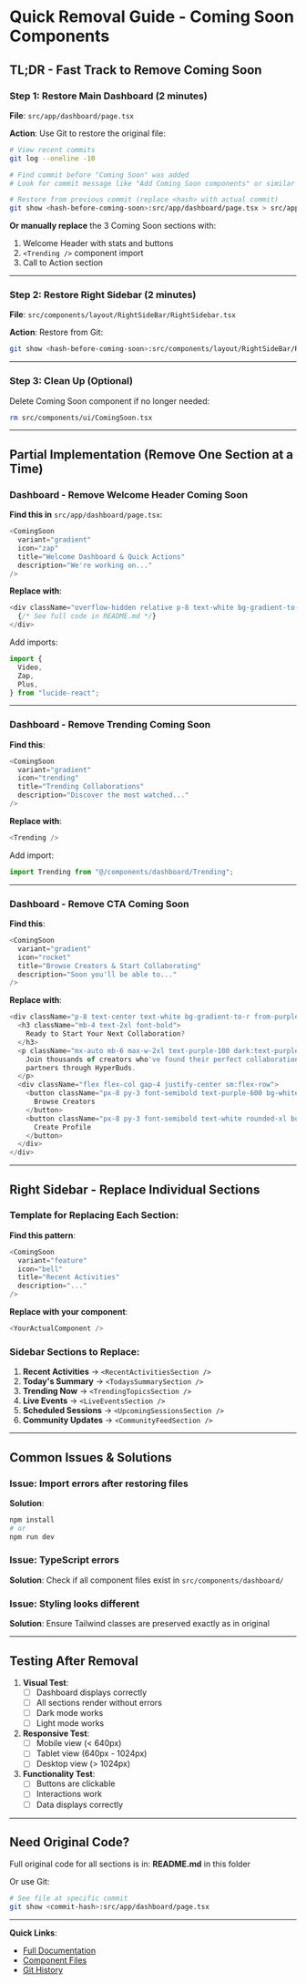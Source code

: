 # Quick Removal Guide - Coming Soon Components

## TL;DR - Fast Track to Remove Coming Soon

### Step 1: Restore Main Dashboard (2 minutes)

**File**: `src/app/dashboard/page.tsx`

**Action**: Use Git to restore the original file:
```bash
# View recent commits
git log --oneline -10

# Find commit before "Coming Soon" was added
# Look for commit message like "Add Coming Soon components" or similar

# Restore from previous commit (replace <hash> with actual commit)
git show <hash-before-coming-soon>:src/app/dashboard/page.tsx > src/app/dashboard/page.tsx
```

**Or manually replace** the 3 Coming Soon sections with:
1. Welcome Header with stats and buttons
2. `<Trending />` component import
3. Call to Action section

---

### Step 2: Restore Right Sidebar (2 minutes)

**File**: `src/components/layout/RightSideBar/RightSidebar.tsx`

**Action**: Restore from Git:
```bash
git show <hash-before-coming-soon>:src/components/layout/RightSideBar/RightSidebar.tsx > src/components/layout/RightSideBar/RightSidebar.tsx
```

---

### Step 3: Clean Up (Optional)

Delete Coming Soon component if no longer needed:
```bash
rm src/components/ui/ComingSoon.tsx
```

---

## Partial Implementation (Remove One Section at a Time)

### Dashboard - Remove Welcome Header Coming Soon

**Find this in** `src/app/dashboard/page.tsx`:
```typescript
<ComingSoon
  variant="gradient"
  icon="zap"
  title="Welcome Dashboard & Quick Actions"
  description="We're working on..."
/>
```

**Replace with**:
```typescript
<div className="overflow-hidden relative p-8 text-white bg-gradient-to-r from-purple-600 via-blue-600 to-indigo-600 rounded-3xl shadow-xl dark:from-purple-700 dark:via-blue-700 dark:to-indigo-700">
  {/* See full code in README.md */}
</div>
```

Add imports:
```typescript
import {
  Video,
  Zap,
  Plus,
} from "lucide-react";
```

---

### Dashboard - Remove Trending Coming Soon

**Find this**:
```typescript
<ComingSoon
  variant="gradient"
  icon="trending"
  title="Trending Collaborations"
  description="Discover the most watched..."
/>
```

**Replace with**:
```typescript
<Trending />
```

Add import:
```typescript
import Trending from "@/components/dashboard/Trending";
```

---

### Dashboard - Remove CTA Coming Soon

**Find this**:
```typescript
<ComingSoon
  variant="gradient"
  icon="rocket"
  title="Browse Creators & Start Collaborating"
  description="Soon you'll be able to..."
/>
```

**Replace with**:
```typescript
<div className="p-8 text-center text-white bg-gradient-to-r from-purple-600 to-indigo-600 rounded-2xl shadow-lg dark:from-purple-700 dark:to-indigo-700">
  <h3 className="mb-4 text-2xl font-bold">
    Ready to Start Your Next Collaboration?
  </h3>
  <p className="mx-auto mb-6 max-w-2xl text-purple-100 dark:text-purple-200">
    Join thousands of creators who've found their perfect collaboration
    partners through HyperBuds.
  </p>
  <div className="flex flex-col gap-4 justify-center sm:flex-row">
    <button className="px-8 py-3 font-semibold text-purple-600 bg-white rounded-xl transition-all duration-200 transform cursor-pointer dark:bg-gray-100 dark:text-purple-700 hover:bg-gray-100 dark:hover:bg-gray-200 hover:scale-105">
      Browse Creators
    </button>
    <button className="px-8 py-3 font-semibold text-white rounded-xl border-2 transition-all duration-200 cursor-pointer border-white/30 dark:border-white/40 hover:bg-white/10 dark:hover:bg-white/20">
      Create Profile
    </button>
  </div>
</div>
```

---

## Right Sidebar - Replace Individual Sections

### Template for Replacing Each Section:

**Find this pattern**:
```typescript
<ComingSoon
  variant="feature"
  icon="bell"
  title="Recent Activities"
  description="..."
/>
```

**Replace with your component**:
```typescript
<YourActualComponent />
```

### Sidebar Sections to Replace:

1. **Recent Activities** → `<RecentActivitiesSection />`
2. **Today's Summary** → `<TodaysSummarySection />`
3. **Trending Now** → `<TrendingTopicsSection />`
4. **Live Events** → `<LiveEventsSection />`
5. **Scheduled Sessions** → `<UpcomingSessionsSection />`
6. **Community Updates** → `<CommunityFeedSection />`

---

## Common Issues & Solutions

### Issue: Import errors after restoring files
**Solution**: 
```bash
npm install
# or
npm run dev
```

### Issue: TypeScript errors
**Solution**: Check if all component files exist in `src/components/dashboard/`

### Issue: Styling looks different
**Solution**: Ensure Tailwind classes are preserved exactly as in original

---

## Testing After Removal

1. **Visual Test**:
   - [ ] Dashboard displays correctly
   - [ ] All sections render without errors
   - [ ] Dark mode works
   - [ ] Light mode works

2. **Responsive Test**:
   - [ ] Mobile view (< 640px)
   - [ ] Tablet view (640px - 1024px)
   - [ ] Desktop view (> 1024px)

3. **Functionality Test**:
   - [ ] Buttons are clickable
   - [ ] Interactions work
   - [ ] Data displays correctly

---

## Need Original Code?

Full original code for all sections is in: **README.md** in this folder

Or use Git:
```bash
# See file at specific commit
git show <commit-hash>:src/app/dashboard/page.tsx
```

---

**Quick Links**:
- [Full Documentation](./README.md)
- [Component Files](../../src/components/dashboard/)
- [Git History](../../.git/)

